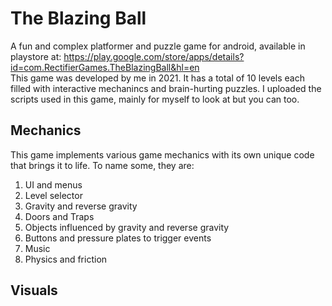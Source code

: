 # The Blazing Ball
A fun and complex platformer and puzzle game for android, available in playstore at: https://play.google.com/store/apps/details?id=com.RectifierGames.TheBlazingBall&hl=en
<br/>
This game was developed by me in 2021. It has a total of 10 levels each filled with interactive mechanincs and brain-hurting puzzles. I uploaded the scripts used in this game, mainly for myself to look at but you can too.
## Mechanics
This game implements various game mechanics with its own unique code that brings it to life. To name some, they are:<br/>
1. UI and menus
2. Level selector
3. Gravity and reverse gravity
4. Doors and Traps
5. Objects influenced by gravity and reverse gravity
6. Buttons and pressure plates to trigger events
7. Music
8. Physics and friction
## Visuals
